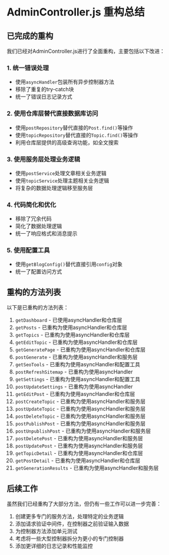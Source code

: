 # AdminController.js 重构总结

## 已完成的重构

我们已经对AdminController.js进行了全面重构，主要包括以下改进：

### 1. 统一错误处理

- 使用`asyncHandler`包装所有异步控制器方法
- 移除了重复的try-catch块
- 统一了错误日志记录方式

### 2. 使用仓库层替代直接数据库访问

- 使用`postRepository`替代直接的`Post.find()`等操作
- 使用`topicRepository`替代直接的`Topic.find()`等操作
- 利用仓库层提供的高级查询功能，如全文搜索

### 3. 使用服务层处理业务逻辑

- 使用`postService`处理文章相关业务逻辑
- 使用`topicService`处理主题相关业务逻辑
- 将复杂的数据处理逻辑移至服务层

### 4. 代码简化和优化

- 移除了冗余代码
- 简化了数据处理逻辑
- 统一了响应格式和消息提示

### 5. 使用配置工具

- 使用`getBlogConfig()`替代直接引用`config`对象
- 统一了配置访问方式

## 重构的方法列表

以下是已重构的方法列表：

1. `getDashboard` - 已使用asyncHandler和仓库层
2. `getPosts` - 已重构为使用asyncHandler和仓库层
3. `getTopics` - 已重构为使用asyncHandler和仓库层
4. `getEditTopic` - 已重构为使用asyncHandler和仓库层
5. `getGeneratePage` - 已重构为使用asyncHandler和仓库层
6. `postGenerate` - 已重构为使用asyncHandler和服务层
7. `getSeoTools` - 已重构为使用asyncHandler和配置工具
8. `postRefreshSitemap` - 已重构为使用asyncHandler
9. `getSettings` - 已重构为使用asyncHandler和配置工具
10. `postUpdateSettings` - 已重构为使用asyncHandler
11. `getEditPost` - 已重构为使用asyncHandler和仓库层
12. `postCreateTopic` - 已重构为使用asyncHandler和服务层
13. `postUpdateTopic` - 已重构为使用asyncHandler和服务层
14. `postDeleteTopic` - 已重构为使用asyncHandler和服务层
15. `postPublishPost` - 已重构为使用asyncHandler和服务层
16. `postUnpublishPost` - 已重构为使用asyncHandler和服务层
17. `postDeletePost` - 已重构为使用asyncHandler和服务层
18. `postUpdatePost` - 已重构为使用asyncHandler和服务层
19. `getTopicDetail` - 已重构为使用asyncHandler和仓库层
20. `getPostDetail` - 已重构为使用asyncHandler和仓库层
21. `getGenerationResults` - 已重构为使用asyncHandler和服务层

## 后续工作

虽然我们已经重构了大部分方法，但仍有一些工作可以进一步完善：

1. 创建更多专门的服务方法，处理特定的业务逻辑
2. 添加请求验证中间件，在控制器之前验证输入数据
3. 为控制器方法添加单元测试
4. 考虑将一些大型控制器拆分为更小的专门控制器
5. 添加更详细的日志记录和性能监控 
